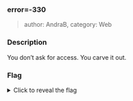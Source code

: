 ### error=-330

> author: AndraB, category: Web

### Description
You don’t ask for access. You carve it out.

### Flag 
<details>
  <summary>Click to reveal the flag</summary>
  UVT{Th3_sy5t3M_7ru5Ts_1tS_oWn_9r4Mmar_..._S0_5tR1ng5_4r3_m0r3_tHaN_qu3r13s}
</details>
